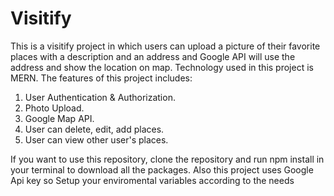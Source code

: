 # Visitify
This is a visitify project in which users can upload a picture of their favorite places with a description and an address and Google API will use the address and show the location on map. 
Technology used in this project is MERN. The features of this project includes: 
1. User Authentication &amp; Authorization.
2. Photo Upload. 
3. Google Map API.
4. User can delete, edit, add places. 
5. User can view other user's places.

If you want to use this repository, clone the repository and run npm install in your terminal to download all the packages.
Also this project uses Google Api key so Setup your enviromental variables according to the needs
